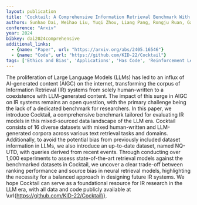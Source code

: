 ```yaml
---
layout: publication
title: 'Cocktail: A Comprehensive Information Retrieval Benchmark With Llm-generated Documents Integration'
authors: Sunhao Dai, Weihao Liu, Yuqi Zhou, Liang Pang, Rongju Ruan, Gang Wang, Zhenhua Dong, Jun Xu, Ji-rong Wen
conference: "Arxiv"
year: 2024
bibkey: dai2024comprehensive
additional_links:
  - {name: "Paper", url: "https://arxiv.org/abs/2405.16546"}
  - {name: "Code", url: "https://github.com/KID-22/Cocktail"}
tags: ['Ethics and Bias', 'Applications', 'Has Code', 'Reinforcement Learning']
---
```

The proliferation of Large Language Models (LLMs) has led to an influx of
AI-generated content (AIGC) on the internet, transforming the corpus of
Information Retrieval (IR) systems from solely human-written to a coexistence
with LLM-generated content. The impact of this surge in AIGC on IR systems
remains an open question, with the primary challenge being the lack of a
dedicated benchmark for researchers. In this paper, we introduce Cocktail, a
comprehensive benchmark tailored for evaluating IR models in this mixed-sourced
data landscape of the LLM era. Cocktail consists of 16 diverse datasets with
mixed human-written and LLM-generated corpora across various text retrieval
tasks and domains. Additionally, to avoid the potential bias from previously
included dataset information in LLMs, we also introduce an up-to-date dataset,
named NQ-UTD, with queries derived from recent events. Through conducting over
1,000 experiments to assess state-of-the-art retrieval models against the
benchmarked datasets in Cocktail, we uncover a clear trade-off between ranking
performance and source bias in neural retrieval models, highlighting the
necessity for a balanced approach in designing future IR systems. We hope
Cocktail can serve as a foundational resource for IR research in the LLM era,
with all data and code publicly available at
\url\{https://github.com/KID-22/Cocktail\}.
